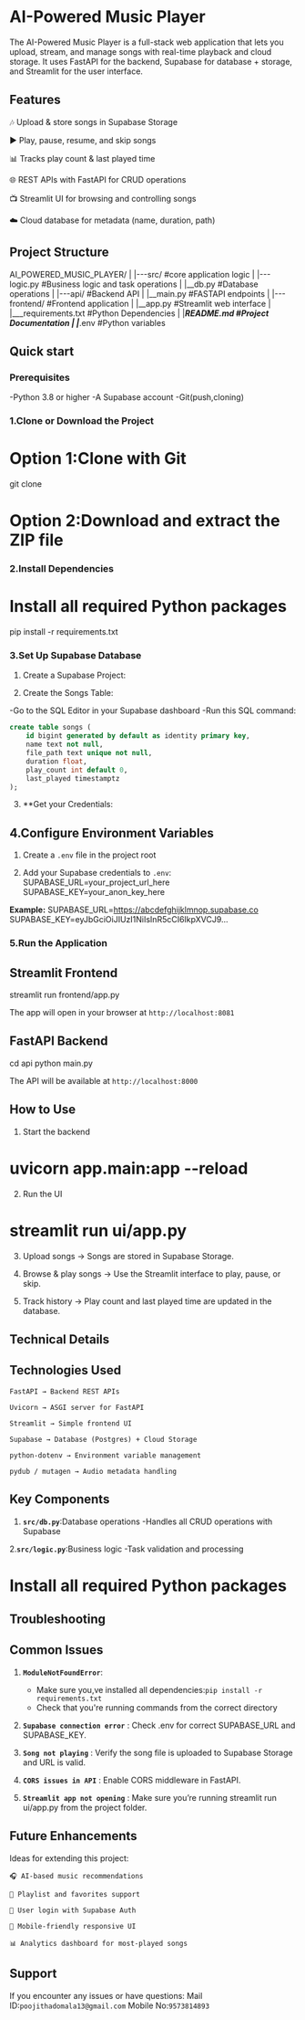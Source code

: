 # AI-Powered Music Player

The AI-Powered Music Player is a full-stack web application that lets you upload, stream, and manage songs with real-time playback and cloud storage. It uses FastAPI for the backend, Supabase for database + storage, and Streamlit for the user interface.

## Features

🎶 Upload & store songs in Supabase Storage

▶️ Play, pause, resume, and skip songs

📊 Tracks play count & last played time

🌐 REST APIs with FastAPI for CRUD operations

📺 Streamlit UI for browsing and controlling songs

☁️ Cloud database for metadata (name, duration, path)

## Project Structure
  AI_POWERED_MUSIC_PLAYER/
  |
  |---src/               #core application logic
  |   |---logic.py       #Business logic and task operations
  |   |__db.py          #Database operations
  |
  |---api/               #Backend API
  |   |__main.py        #FASTAPI endpoints
  |
  |---frontend/          #Frontend application
  |   |__app.py         #Streamlit web interface 
  |
  |___requirements.txt  #Python Dependencies
  |
  |___README.md        #Project Documentation
  |
  |___.env             #Python variables

## Quick start

### Prerequisites

-Python 3.8 or higher
-A Supabase account
-Git(push,cloning)

### 1.Clone or Download the Project
# Option 1:Clone with Git
git clone <repository url>

# Option 2:Download and extract the ZIP file

### 2.Install Dependencies

# Install all required Python packages
pip install -r requirements.txt

### 3.Set Up Supabase Database

1. Create a Supabase Project:

2. Create the Songs Table:

-Go to the SQL Editor in your Supabase dashboard 
-Run this SQL command:

``` sql
create table songs (
    id bigint generated by default as identity primary key,
    name text not null,
    file_path text unique not null,
    duration float,
    play_count int default 0,
    last_played timestamptz
);

```

3. **Get your Credentials:

## 4.Configure Environment Variables

1. Create a `.env` file in the project root

2. Add your Supabase credentials to `.env`:
SUPABASE_URL=your_project_url_here
SUPABASE_KEY=your_anon_key_here

**Example:**
SUPABASE_URL=https://abcdefghijklmnop.supabase.co
SUPABASE_KEY=eyJbGciOiJIUzI1NiIsInR5cCI6IkpXVCJ9...

### 5.Run the Application

## Streamlit Frontend
streamlit run frontend/app.py

The app will open in your browser at `http://localhost:8081`

## FastAPI Backend

cd api
python main.py

The API will be available at `http://localhost:8000`

## How to Use
1. Start the backend
# uvicorn app.main:app --reload

2. Run the UI
# streamlit run ui/app.py

3. Upload songs → Songs are stored in Supabase Storage.

4. Browse & play songs → Use the Streamlit interface to play, pause, or skip.

5. Track history → Play count and last played time are updated in the database.

## Technical Details

## Technologies Used
    FastAPI → Backend REST APIs

    Uvicorn → ASGI server for FastAPI

    Streamlit → Simple frontend UI

    Supabase → Database (Postgres) + Cloud Storage

    python-dotenv → Environment variable management

    pydub / mutagen → Audio metadata handling

## Key Components

1. **`src/db.py`**:Database operations 
    -Handles all CRUD operations with Supabase

2.**`src/logic.py`**:Business logic
    -Task validation and processing

# Install all required Python packages

## Troubleshooting

## Common Issues

1. **`ModuleNotFoundError`**:
    - Make sure you,ve installed all dependencies:`pip install -r requirements.txt`
    - Check that you're running commands from the correct directory

2. **`Supabase connection error`** : Check .env for correct SUPABASE_URL and SUPABASE_KEY.

3. **`Song not playing`** : Verify the song file is uploaded to Supabase Storage and URL is valid.

4. **`CORS issues in API`** : Enable CORS middleware in FastAPI.

5. **`Streamlit app not opening`** : Make sure you’re running streamlit run ui/app.py from the project folder.


## Future Enhancements

Ideas for extending this project:

    🎧 AI-based music recommendations

    📂 Playlist and favorites support

    🔐 User login with Supabase Auth

    📱 Mobile-friendly responsive UI

    📊 Analytics dashboard for most-played songs


## Support

If you encounter any issues or have questions:
Mail ID:`poojithadomala13@gmail.com`
Mobile No:`9573814893`